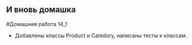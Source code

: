 ## И вновь домашка

#Домашняя работа 14_1
- Добавлены классы Product и Catedory, написаны тесты к классам.
